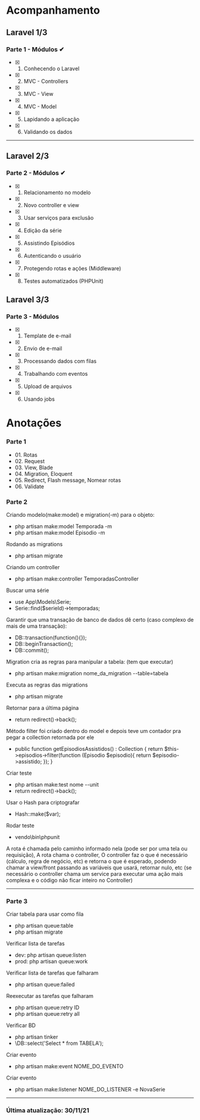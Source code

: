 # Acompanhamento
## Laravel 1/3

### Parte 1 - Módulos ✔
- [x] 01. Conhecendo o Laravel       
- [x] 02. MVC - Controllers          
- [x] 03. MVC - View                 
- [x] 04. MVC - Model                
- [x] 05. Lapidando a aplicação      
- [x] 06. Validando os dados         

---
## Laravel 2/3

### Parte 2 - Módulos ✔
- [x] 01. Relacionamento no modelo
- [x] 02. Novo controller e view 
- [x] 03. Usar serviços para exclusão 
- [x] 04. Edição da série 
- [x] 05. Assistindo Episódios 
- [x] 06. Autenticando o usuário
- [x] 07. Protegendo rotas e ações (Middleware)
- [x] 08. Testes automatizados (PHPUnit)


## Laravel 3/3

### Parte 3 - Módulos
- [x] 01. Template de e-mail
- [x] 02. Envio de e-mail
- [x] 03. Processando dados com filas
- [x] 04. Trabalhando com eventos
- [x] 05. Upload de arquivos
- [x] 06. Usando jobs


# Anotações

### Parte 1
<ul>
    <li> 01. Rotas</li>
    <li> 02. Request</li>
    <li> 03. View, Blade</li>
    <li> 04. Migration, Eloquent</li>
    <li> 05. Redirect, Flash message, Nomear rotas</li>
    <li> 06. Validate</li>
</ul>


### Parte 2

Criando modelo(make:model) e migration(-m) para o objeto:
- php artisan make:model Temporada -m 
- php artisan make:model Episodio -m 


Rodando as migrations
- php artisan migrate

Criando um controller
- php artisan make:controller TemporadasController
       
Buscar uma série
- use App\Models\Serie;
- Serie::find($serieId)->temporadas;

Garantir que uma transação de banco de dados dê certo (caso complexo de mais de uma transação):
- DB::transaction(function(){});
- DB::beginTransaction();
- DB::commit();
      
Migration cria as regras para manipular a tabela: (tem que executar)
- php artisan make:migration nome_da_migration --table=tabela

Executa as regras das migrations
- php artisan migrate

Retornar para a última página
- return redirect()->back();

Método filter foi criado dentro do model e depois teve um contador pra pegar a collection retornada por ele
<ul>
    <li> 
        public function getEpisodiosAssistidos() : Collection
        {
            return $this->episodios->filter(function (Episodio $episodio){
                return $episodio->assistido;
            });
        }
    </li>
</ul>       

Criar teste
- php artisan make:test nome --unit
- return redirect()->back();  

Usar o Hash para criptografar
- Hash::make($var);     
        
Rodar teste
- vendo\bin\phpunit
      

A rota é chamada pelo caminho informado nela (pode ser por uma tela ou requisição), 
A rota chama o controller, 
O controller faz o que é necessário (cálculo, regra de negócio, etc) e retorna o que é esperado, podendo chamar a view/front passando as variáveis que usará, retornar nulo, etc
(se necessário o controller chama um service para executar uma ação mais complexa e o código não ficar inteiro no Controller)

---

### Parte 3
Criar tabela para usar como fila
- php artisan queue:table
- php artisan migrate

Verificar lista de tarefas
- dev: php artisan queue:listen
- prod: php artisan queue:work

Verificar lista de tarefas que falharam
- php artisan queue:failed

Reexecutar as tarefas que falharam
- php artisan queue:retry ID
- php artisan queue:retry all

Verificar BD
- php artisan tinker
- \DB::select('Select * from TABELA');

Criar evento
- php artisan make:event NOME_DO_EVENTO

Criar evento
- php artisan make:listener NOME_DO_LISTENER -e NovaSerie



---
### Última atualização: 30/11/21

